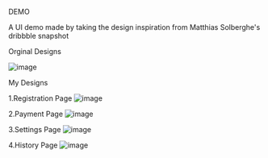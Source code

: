 DEMO 

A UI demo made by taking the design inspiration from Matthias Solberghe's dribbble snapshot

Orginal Designs

![image](https://user-images.githubusercontent.com/73871717/125376709-52067600-e3ab-11eb-8fab-afc9bfd9c189.png)

My Designs

1.Registration Page
![image](https://user-images.githubusercontent.com/73871717/125377019-f7b9e500-e3ab-11eb-8a0d-75b9e249da7d.png)

2.Payment Page
![image](https://user-images.githubusercontent.com/73871717/125377071-0d2f0f00-e3ac-11eb-8117-76bea62d1ffa.png)

3.Settings Page
![image](https://user-images.githubusercontent.com/73871717/125377129-22a43900-e3ac-11eb-84cc-949ff8b6447c.png)

4.History Page
![image](https://user-images.githubusercontent.com/73871717/125377167-35b70900-e3ac-11eb-9bf8-e8a85753cff7.png)



